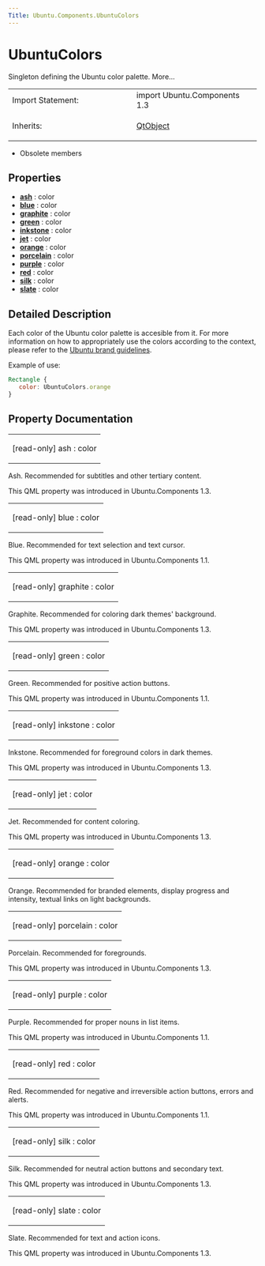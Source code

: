 ```yaml
---
Title: Ubuntu.Components.UbuntuColors
---
```

        
UbuntuColors
============

<span class="subtitle"></span>
Singleton defining the Ubuntu color palette. More...

<table>
<colgroup>
<col width="50%" />
<col width="50%" />
</colgroup>
<tbody>
<tr class="odd">
<td>Import Statement:</td>
<td>import Ubuntu.Components 1.3</td>
</tr>
<tr class="even">
<td>Inherits:</td>
<td><p><a href="QtQml.QtObject.md">QtObject</a></p></td>
</tr>
</tbody>
</table>

-   Obsolete members

<span id="properties"></span>
Properties
----------

-   ****[ash](#ash-prop)**** : color
-   ****[blue](#blue-prop)**** : color
-   ****[graphite](#graphite-prop)**** : color
-   ****[green](#green-prop)**** : color
-   ****[inkstone](#inkstone-prop)**** : color
-   ****[jet](#jet-prop)**** : color
-   ****[orange](#orange-prop)**** : color
-   ****[porcelain](#porcelain-prop)**** : color
-   ****[purple](#purple-prop)**** : color
-   ****[red](#red-prop)**** : color
-   ****[silk](#silk-prop)**** : color
-   ****[slate](#slate-prop)**** : color

<span id="details"></span>
Detailed Description
--------------------

Each color of the Ubuntu color palette is accesible from it. For more information on how to appropriately use the colors according to the context, please refer to the [Ubuntu brand guidelines](http://design.ubuntu.com/brand/colour-palette).

Example of use:

``` qml
Rectangle {
   color: UbuntuColors.orange
}
```

Property Documentation
----------------------

<table>
<colgroup>
<col width="100%" />
</colgroup>
<tbody>
<tr class="odd">
<td><p><span id="ash-prop"></span><span class="qmlreadonly">[read-only] </span><span class="name">ash</span> : <span class="type">color</span></p></td>
</tr>
</tbody>
</table>

Ash. Recommended for subtitles and other tertiary content.

This QML property was introduced in Ubuntu.Components 1.3.

<table>
<colgroup>
<col width="100%" />
</colgroup>
<tbody>
<tr class="odd">
<td><p><span id="blue-prop"></span><span class="qmlreadonly">[read-only] </span><span class="name">blue</span> : <span class="type">color</span></p></td>
</tr>
</tbody>
</table>

Blue. Recommended for text selection and text cursor.

This QML property was introduced in Ubuntu.Components 1.1.

<table>
<colgroup>
<col width="100%" />
</colgroup>
<tbody>
<tr class="odd">
<td><p><span id="graphite-prop"></span><span class="qmlreadonly">[read-only] </span><span class="name">graphite</span> : <span class="type">color</span></p></td>
</tr>
</tbody>
</table>

Graphite. Recommended for coloring dark themes' background.

This QML property was introduced in Ubuntu.Components 1.3.

<table>
<colgroup>
<col width="100%" />
</colgroup>
<tbody>
<tr class="odd">
<td><p><span id="green-prop"></span><span class="qmlreadonly">[read-only] </span><span class="name">green</span> : <span class="type">color</span></p></td>
</tr>
</tbody>
</table>

Green. Recommended for positive action buttons.

This QML property was introduced in Ubuntu.Components 1.1.

<table>
<colgroup>
<col width="100%" />
</colgroup>
<tbody>
<tr class="odd">
<td><p><span id="inkstone-prop"></span><span class="qmlreadonly">[read-only] </span><span class="name">inkstone</span> : <span class="type">color</span></p></td>
</tr>
</tbody>
</table>

Inkstone. Recommended for foreground colors in dark themes.

This QML property was introduced in Ubuntu.Components 1.3.

<table>
<colgroup>
<col width="100%" />
</colgroup>
<tbody>
<tr class="odd">
<td><p><span id="jet-prop"></span><span class="qmlreadonly">[read-only] </span><span class="name">jet</span> : <span class="type">color</span></p></td>
</tr>
</tbody>
</table>

Jet. Recommended for content coloring.

This QML property was introduced in Ubuntu.Components 1.3.

<table>
<colgroup>
<col width="100%" />
</colgroup>
<tbody>
<tr class="odd">
<td><p><span id="orange-prop"></span><span class="qmlreadonly">[read-only] </span><span class="name">orange</span> : <span class="type">color</span></p></td>
</tr>
</tbody>
</table>

Orange. Recommended for branded elements, display progress and intensity, textual links on light backgrounds.

<table>
<colgroup>
<col width="100%" />
</colgroup>
<tbody>
<tr class="odd">
<td><p><span id="porcelain-prop"></span><span class="qmlreadonly">[read-only] </span><span class="name">porcelain</span> : <span class="type">color</span></p></td>
</tr>
</tbody>
</table>

Porcelain. Recommended for foregrounds.

This QML property was introduced in Ubuntu.Components 1.3.

<table>
<colgroup>
<col width="100%" />
</colgroup>
<tbody>
<tr class="odd">
<td><p><span id="purple-prop"></span><span class="qmlreadonly">[read-only] </span><span class="name">purple</span> : <span class="type">color</span></p></td>
</tr>
</tbody>
</table>

Purple. Recommended for proper nouns in list items.

This QML property was introduced in Ubuntu.Components 1.1.

<table>
<colgroup>
<col width="100%" />
</colgroup>
<tbody>
<tr class="odd">
<td><p><span id="red-prop"></span><span class="qmlreadonly">[read-only] </span><span class="name">red</span> : <span class="type">color</span></p></td>
</tr>
</tbody>
</table>

Red. Recommended for negative and irreversible action buttons, errors and alerts.

This QML property was introduced in Ubuntu.Components 1.1.

<table>
<colgroup>
<col width="100%" />
</colgroup>
<tbody>
<tr class="odd">
<td><p><span id="silk-prop"></span><span class="qmlreadonly">[read-only] </span><span class="name">silk</span> : <span class="type">color</span></p></td>
</tr>
</tbody>
</table>

Silk. Recommended for neutral action buttons and secondary text.

This QML property was introduced in Ubuntu.Components 1.3.

<table>
<colgroup>
<col width="100%" />
</colgroup>
<tbody>
<tr class="odd">
<td><p><span id="slate-prop"></span><span class="qmlreadonly">[read-only] </span><span class="name">slate</span> : <span class="type">color</span></p></td>
</tr>
</tbody>
</table>

Slate. Recommended for text and action icons.

This QML property was introduced in Ubuntu.Components 1.3.

